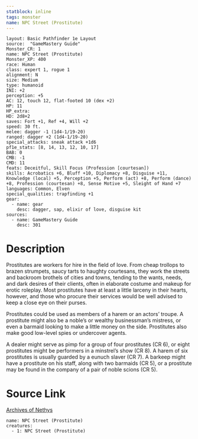 ```yaml
---
statblock: inline
tags: monster
name: NPC Street (Prostitute)
---
```

```statblock
layout: Basic Pathfinder 1e Layout
source:  "GameMastery Guide"
Monster_CR: 1
name: NPC Street (Prostitute)
Monster_XP: 400
race: Human
class: expert 1, rogue 1
alignment: N
size: Medium
type: humanoid
INI: +2
perception: +5
AC: 12, touch 12, flat-footed 10 (dex +2)
HP: 11
HP_extra: 
HD: 2d8+2
saves: Fort +1, Ref +4, Will +2
speed: 30 ft.
melee: dagger -1 (1d4-1/19-20)
ranged: dagger +2 (1d4-1/19-20)
special_attacks: sneak attack +1d6
pf1e_stats: [8, 14, 13, 12, 10, 17]
BAB: 0
CMB: -1
CMD: 11
feats: Deceitful, Skill Focus (Profession [courtesan])
skills: Acrobatics +6, Bluff +10, Diplomacy +8, Disguise +11, Knowledge (local) +5, Perception +5, Perform (act) +8, Perform (dance) +8, Profession (courtesan) +8, Sense Motive +5, Sleight of Hand +7
languages: Common, Elven
special_qualities: trapfinding +1
gear:
  - name: gear
    desc: dagger, sap, elixir of love, disguise kit
sources:
  - name: GameMastery Guide
    desc: 301
```
# Description
Prostitutes are workers for hire in the field of love. From cheap trollops to brazen strumpets, saucy tarts to haughty courtesans, they work the streets and backroom brothels of cities and towns, tending to the wants, needs, and dark desires of their clients, often in elaborate costume and makeup for erotic roleplay. Most prostitutes have at least a little larceny in their hearts, however, and those who procure their services would be well advised to keep a close eye on their purses.

Prostitutes could be used as members of a harem or an actors’ troupe. A prostitute might also be a noble’s or wealthy businessman’s mistress, or even a barmaid looking to make a little money on the side. Prostitutes also make good low-level spies or undercover agents.

A dealer might serve as pimp for a group of four prostitutes (CR 6), or eight prostitutes might be performers in a minstrel’s show (CR 8). A harem of six prostitutes is usually guarded by a eunuch slaver (CR 7). A barkeep might have a prostitute on his staff, along with two barmaids (CR 5), or a prostitute may be found in the company of a pair of noble scions (CR 5).
# Source Link
[Archives of Nethys](https://aonprd.com/NPCDisplay.aspx?ItemName=Street%20(Prostitute))
```encounter-table
name: NPC Street (Prostitute)
creatures:
  - 1: NPC Street (Prostitute)
```
